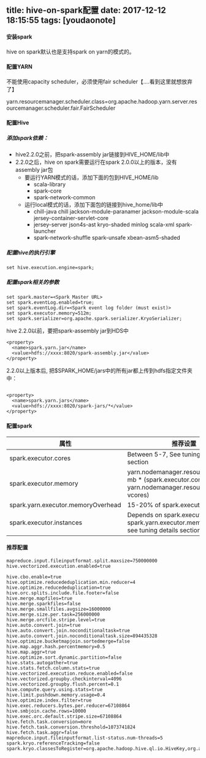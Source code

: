 
title: hive-on-spark配置
date: 2017-12-12 18:15:55
tags: [youdaonote]
---

#### 安装spark

hive on spark默认也是支持spark on yarn的模式的。

#### 配置YARN
不能使用capacity scheduler，必须使用fair scheduler【....看到这里就想放弃了】

yarn.resourcemanager.scheduler.class=org.apache.hadoop.yarn.server.resourcemanager.scheduler.fair.FairScheduler

#### 配置Hive

##### 添加spark依赖：
-  hive2.2.0之前，把spark-assembly jar链接到HIVE_HOME/lib中
-  2.2.0之后，hive on spark需要运行在spark 2.0.0以上的版本，没有assembly jar包 
    - 要运行YARN模式的话，添加下面的包到HIVE_HOME/lib
        - scala-library
        - spark-core
        - spark-network-common
    - 运行local模式的话，添加下面包的链接到hive_home/lib中
        - chill-java  chill  jackson-module-paranamer  jackson-module-scala  jersey-container-servlet-core
        - jersey-server  json4s-ast  kryo-shaded  minlog  scala-xml  spark-launcher
        - spark-network-shuffle  spark-unsafe  xbean-asm5-shaded


##### 配置hive的执行引擎
```
set hive.execution.engine=spark;
```

##### 配置spark相关的参数
```
set spark.master=<Spark Master URL>
set spark.eventLog.enabled=true;
set spark.eventLog.dir=<Spark event log folder (must exist)>
set spark.executor.memory=512m;             
set spark.serializer=org.apache.spark.serializer.KryoSerializer;
```
hive 2.2.0以前，要把spark-assembly jar到HDS中
```
<property>
  <name>spark.yarn.jar</name>
  <value>hdfs://xxxx:8020/spark-assembly.jar</value>
</property>
```

2.2.0以上版本后, 把$SPARK_HOME/jars中的所有jar都上传到hdfs指定文件夹中：
```

<property>
  <name>spark.yarn.jars</name>
  <value>hdfs://xxxx:8020/spark-jars/*</value>
</property>
```

#### 配置spark
属性 | 推荐设置
---|---
spark.executor.cores	| Between 5-7, See tuning details section
spark.executor.memory	| yarn.nodemanager.resource.memory-mb * (spark.executor.cores / yarn.nodemanager.resource.cpu-vcores) 
spark.yarn.executor.memoryOverhead | 	15-20% of spark.executor.memory
spark.executor.instances |	Depends on spark.executor.memory + spark.yarn.executor.memoryOverhead, see tuning details section.



#### 推荐配置
```
mapreduce.input.fileinputformat.split.maxsize=750000000
hive.vectorized.execution.enabled=true

hive.cbo.enable=true
hive.optimize.reducededuplication.min.reducer=4
hive.optimize.reducededuplication=true
hive.orc.splits.include.file.footer=false
hive.merge.mapfiles=true
hive.merge.sparkfiles=false
hive.merge.smallfiles.avgsize=16000000
hive.merge.size.per.task=256000000
hive.merge.orcfile.stripe.level=true
hive.auto.convert.join=true
hive.auto.convert.join.noconditionaltask=true
hive.auto.convert.join.noconditionaltask.size=894435328
hive.optimize.bucketmapjoin.sortedmerge=false
hive.map.aggr.hash.percentmemory=0.5
hive.map.aggr=true
hive.optimize.sort.dynamic.partition=false
hive.stats.autogather=true
hive.stats.fetch.column.stats=true
hive.vectorized.execution.reduce.enabled=false
hive.vectorized.groupby.checkinterval=4096
hive.vectorized.groupby.flush.percent=0.1
hive.compute.query.using.stats=true
hive.limit.pushdown.memory.usage=0.4
hive.optimize.index.filter=true
hive.exec.reducers.bytes.per.reducer=67108864
hive.smbjoin.cache.rows=10000
hive.exec.orc.default.stripe.size=67108864
hive.fetch.task.conversion=more
hive.fetch.task.conversion.threshold=1073741824
hive.fetch.task.aggr=false
mapreduce.input.fileinputformat.list-status.num-threads=5
spark.kryo.referenceTracking=false
spark.kryo.classesToRegister=org.apache.hadoop.hive.ql.io.HiveKey,org.apache.hadoop.io.BytesWritable,org.apache.hadoop.hive.ql.exec.vector.VectorizedRowBatch
```
